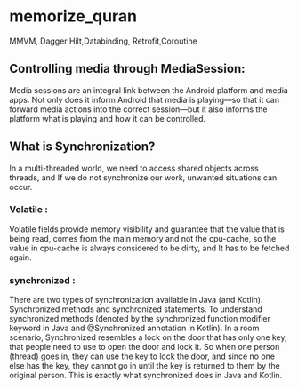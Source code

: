 # memorize_quran
MMVM, Dagger Hilt,Databinding, Retrofit,Coroutine


## Controlling media through MediaSession:
Media sessions are an integral link between the Android platform and media apps. Not only does it inform Android that media is playing—so that it can forward media actions into the correct session—but it also informs the platform what is playing and how it can be controlled.


## What is Synchronization?
In a multi-threaded world, we need to access shared objects across threads, and If we do not synchronize our work, unwanted situations can occur.

### Volatile :
Volatile fields provide memory visibility and guarantee that the value that is being read, comes from the main memory and not the cpu-cache, so the value in cpu-cache is always considered to be dirty, and It has to be fetched again.
### synchronized :
There are two types of synchronization available in Java (and Kotlin). Synchronized methods and synchronized statements.
To understand synchronized methods (denoted by the synchronized function modifier keyword in Java and @Synchronized annotation in Kotlin).
In a room scenario, Synchronized resembles a lock on the door that has only one key, that people need to use to open the door and lock it. So when one person (thread) goes in, they can use the key to lock the door, and since no one else has the key, they cannot go in until the key is returned to them by the original person. This is exactly what synchronized does in Java and Kotlin.






